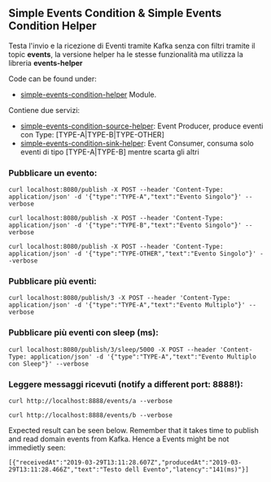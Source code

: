 ## Simple Events Condition & Simple Events Condition Helper

Testa l'invio e la ricezione di Eventi tramite Kafka senza con filtri tramite il topic **events**, la versione helper ha le stesse funzionalità ma utilizza la libreria **events-helper**

Code can be found under:

-   [simple-events-condition-helper](http://gitlab.demaniodg.it/RESID/tests/tree/master/simple-events-condition-helper) Module.

Contiene due servizi:

-   [simple-events-condition-source-helper](http://gitlab.demaniodg.it/RESID/tests/tree/master/simple-events-condition-helper/simple-events-condition-source-helper): Event Producer, produce eventi con Type: [TYPE-A|TYPE-B|TYPE-OTHER]
-   [simple-events-condition-sink-helper](http://gitlab.demaniodg.it/RESID/tests/tree/master/simple-events-condition-helper/simple-events-condition-sink-helper): Event Consumer, consuma solo eventi di tipo [TYPE-A|TYPE-B] mentre scarta gli altri

### Pubblicare un evento:

```
curl localhost:8080/publish -X POST --header 'Content-Type: application/json' -d '{"type":"TYPE-A","text":"Evento Singolo"}' --verbose
```

```
curl localhost:8080/publish -X POST --header 'Content-Type: application/json' -d '{"type":"TYPE-B","text":"Evento Singolo"}' --verbose
```

```
curl localhost:8080/publish -X POST --header 'Content-Type: application/json' -d '{"type":"TYPE-OTHER","text":"Evento Singolo"}' --verbose
```

### Pubblicare più eventi:

```
curl localhost:8080/publish/3 -X POST --header 'Content-Type: application/json' -d '{"type":"TYPE-A","text":"Evento Multiplo"}' --verbose
```

### Pubblicare più eventi con sleep (ms):

```
curl localhost:8080/publish/3/sleep/5000 -X POST --header 'Content-Type: application/json' -d '{"type":"TYPE-A","text":"Evento Multiplo con Sleep"}' --verbose
```

### Leggere messaggi ricevuti (notify a different port: **8888**!):

```
curl http://localhost:8888/events/a --verbose
```

```
curl http://localhost:8888/events/b --verbose
```

Expected result can be seen below. Remember that it takes time to publish and read domain events from Kafka. Hence a Events might be not immedietly seen:

```
[{"receivedAt":"2019-03-29T13:11:28.607Z","producedAt":"2019-03-29T13:11:28.466Z","text":"Testo dell Evento","latency":"141(ms)"}]
```
